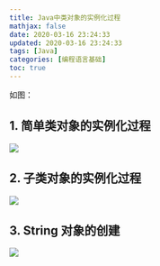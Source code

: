 ```yaml
---
title: Java中类对象的实例化过程
mathjax: false
date: 2020-03-16 23:24:33
updated: 2020-03-16 23:24:33
tags: [Java]
categories: [编程语言基础]
toc: true
---
```


如图：
<!--more-->

## 1. 简单类对象的实例化过程

![](https://gukaifeng.cn/posts/java-zhong-lei-dui-xiang-de-shi-li-hua-guo-cheng/Java%E4%B8%AD%E7%B1%BB%E5%AF%B9%E8%B1%A1%E7%9A%84%E5%AE%9E%E4%BE%8B%E5%8C%96%E8%BF%87%E7%A8%8B_1.png)

## 2. 子类对象的实例化过程

![](https://gukaifeng.cn/posts/java-zhong-lei-dui-xiang-de-shi-li-hua-guo-cheng/Java%E4%B8%AD%E7%B1%BB%E5%AF%B9%E8%B1%A1%E7%9A%84%E5%AE%9E%E4%BE%8B%E5%8C%96%E8%BF%87%E7%A8%8B_2.png)



## 3. String 对象的创建

![](https://gukaifeng.cn/posts/java-zhong-lei-dui-xiang-de-shi-li-hua-guo-cheng/Java%E4%B8%AD%E7%B1%BB%E5%AF%B9%E8%B1%A1%E7%9A%84%E5%AE%9E%E4%BE%8B%E5%8C%96%E8%BF%87%E7%A8%8B_3.png)